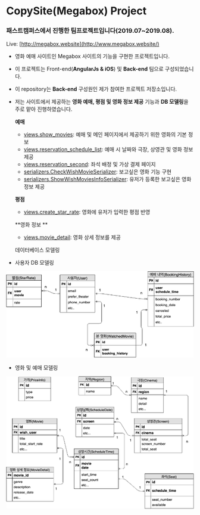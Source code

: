 # CopySite(Megabox) Project

### 패스트캠퍼스에서 진행한 팀프로젝트입니다(2019.07~2019.08).

Live: [http://megabox.website](http://www.megabox.website/)


- 영화 예매 사이트인 Megabox 사이트의 기능을 구현한 프로젝트입니다.

- 이 프로젝트는 Front-end(**AngularJs & iOS**) 및 **Back-end** 팀으로 구성되었습니다.

- 이 repository는 **Back-end** 구성원인 제가 참여한 프로젝트 저장소입니다.

- 저는 사이트에서 제공하는 **영화 예매, 평점 및 영화 정보 제공** 기능과 **DB 모델링**을 주로 맡아 진행하였습니다.

  **예매**

  - [views.show_movies](https://github.com/navill/backend/blob/3c6461a1bb1fdc8330ba5c9cb61552e3c5c16b92/database/views.py#L21): 예매 및 메인 페이지에서 제공하기 위한 영화의 기본 정보
  - [views.reservation_schedule_list](https://github.com/navill/backend/blob/3c6461a1bb1fdc8330ba5c9cb61552e3c5c16b92/database/views.py#L46): 예매 시 날짜와 극장, 상영관 및 영화 정보 제공
  - [views.reservation_second](https://github.com/navill/backend/blob/3c6461a1bb1fdc8330ba5c9cb61552e3c5c16b92/database/views.py#L105): 좌석 배정 및 가상 결제 페이지
  - [serializers.CheckWishMovieSerializer](https://github.com/navill/backend/blob/3c6461a1bb1fdc8330ba5c9cb61552e3c5c16b92/database/serializers.py#L219): 보고싶은 영화 기능 구현
  - [serializers.ShowWishMoviesInfoSerializer](https://github.com/navill/backend/blob/3c6461a1bb1fdc8330ba5c9cb61552e3c5c16b92/database/serializers.py#L238): 유저가 등록한 보고싶은 영화 정보 제공

  **평점**

  - [views.create_star_rate](https://github.com/navill/backend/blob/3c6461a1bb1fdc8330ba5c9cb61552e3c5c16b92/accounts/views.py#L281): 영화에 유저가 입력한 평점 반영

  **영화 정보 ** 

  - [views.movie_detail](https://github.com/navill/backend/blob/3c6461a1bb1fdc8330ba5c9cb61552e3c5c16b92/database/views.py#L32): 영화 상세 정보를 제공

  데이터베이스 모델링

- 사용자 DB 모델링

![account_megabox](/README_image/account_megabox.png)

- 영화 및 예매 모델링

![booking_megabox](/README_image/booking_megabox.png)
